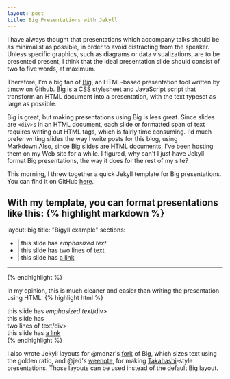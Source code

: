 ```yaml
---
layout: post
title: Big Presentations with Jekyll
---
```


I have always thought that presentations which accompany talks should be as minimalist as possible, in order to avoid distracting from the speaker. Unless specific graphics, such as diagrams or data visualizations, are to be presented present, I think that the ideal presentation slide should consist of two to five words, at maximum. 

Therefore, I'm a big fan of [Big](https://github.com/tmcw/big), an HTML-based presentation tool written by timcw on Github. Big is a CSS stylesheet and JavaScript script that transform an HTML document into a presentation, with the text typeset as large as possible.

Big is great, but making presentations using Big is less great. Since slides are `<div>`s in an HTML document, each slide or formatted span of text requires writing out HTML tags, which is fairly time consuming. I'd much prefer writing slides the way I write posts for this blog, using Markdown.Also, since Big slides are HTML documents, I've been hosting them on my Web site for a while. I figured, why can't I just have Jekyll format Big presentations, the way it does for the rest of my site?

This morning, I threw together a quick Jekyll template for Big presentations. You can find it on GitHub [here](https://github.com/hawkw/bigyll).

With my template, you can format presentations like this:
{% highlight markdown %}
---
layout: big
title:  "Bigyll example"
sections:
- |
    this slide has *emphasized text*
- | 
    this slide has
    two lines of text
- | 
    this slide has [a link](github.com/hawkw/bigyll)
---
{% endhighlight %}

In my opinion, this is much cleaner and easier than writing the presentation using HTML:
{% highlight html %}
<!DOCTYPE html><html><head><title>Big</title><meta charset='utf-8'><meta name="viewport" content="width=device-width, initial-scale=1.0, maximum-scale=1.0, user-scalable=0" />
<link href='big.css' rel='stylesheet' type='text/css' />
<script src='big.js'></script></head><body>

<div>this slide has <em>emphasized text</em>/div>
<div>this slide has <br />two lines of text/div>
<div>this slide has <a href="github.com/hawkw/bigyll">a link</a></div>

<script type="text/javascript">
  var _gauges = _gauges || [];
  (function() {
    var t   = document.createElement('script');
    t.type  = 'text/javascript';
    t.async = true;
    t.id    = 'gauges-tracker';
    t.setAttribute('data-site-id', '4e36eb1ef5a1f53d6f000001');
    t.src = '//secure.gaug.es/track.js';
    var s = document.getElementsByTagName('script')[0];
    s.parentNode.insertBefore(t, s);
  })();
</script>

</body>
</html>
{% endhighlight %}

I also wrote Jekyll layouts for @mdnzr's [fork](https://github.com/mdznr/big) of Big, which sizes text using the golden ratio, and @jed's [weenote](https://github.com/jed/weenote), for making [Takahashi](http://en.wikipedia.org/wiki/Takahashi_method)-style presentations. Those layouts can be used instead of the default Big layout.